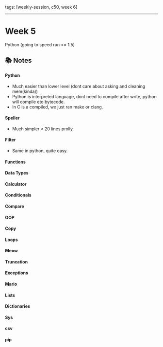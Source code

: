 
tags: [weekly-session, c50, week 6] 

---

# Week 5

Python (going to speed run >= 1.5)

## 📚 Notes

#### Python
- Much easier than lower level (dont care about asking and cleaning mem(kinda))
- Python is interpreted language, dont need to compile after write, python will compile eto bytecode.
- In C is a compiled, we just ran make or clang.
#### Speller
- Much simpler < 20 lines prolly.
#### Filter
- Same in python, quite easy.
#### Functions
#### Data Types
#### Calculator
#### Conditionals
#### Compare
#### OOP
#### Copy
#### Loops
#### Meow
#### Truncation
#### Exceptions
#### Mario
#### Lists
#### Dictionaries
#### Sys
#### csv
#### pip
